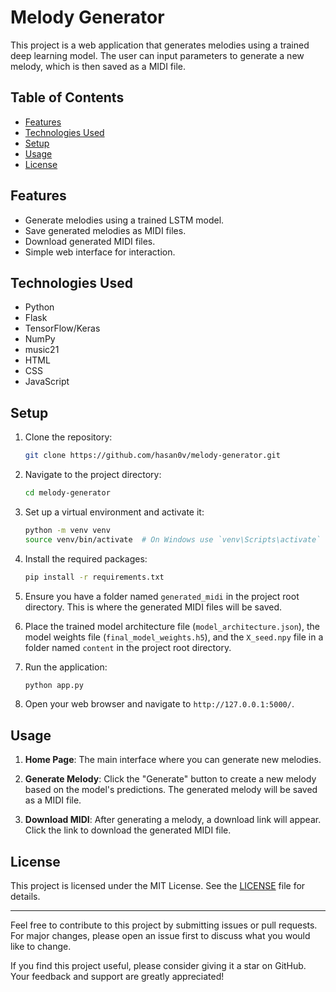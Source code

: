 # Melody Generator

This project is a web application that generates melodies using a trained deep learning model. The user can input parameters to generate a new melody, which is then saved as a MIDI file.

## Table of Contents

- [Features](#features)
- [Technologies Used](#technologies-used)
- [Setup](#setup)
- [Usage](#usage)
- [License](#license)

## Features

- Generate melodies using a trained LSTM model.
- Save generated melodies as MIDI files.
- Download generated MIDI files.
- Simple web interface for interaction.

## Technologies Used

- Python
- Flask
- TensorFlow/Keras
- NumPy
- music21
- HTML
- CSS
- JavaScript

## Setup

1. Clone the repository:
    ```sh
    git clone https://github.com/hasan0v/melody-generator.git
    ```

2. Navigate to the project directory:
    ```sh
    cd melody-generator
    ```

3. Set up a virtual environment and activate it:
    ```sh
    python -m venv venv
    source venv/bin/activate  # On Windows use `venv\Scripts\activate`
    ```

4. Install the required packages:
    ```sh
    pip install -r requirements.txt
    ```

5. Ensure you have a folder named `generated_midi` in the project root directory. This is where the generated MIDI files will be saved.

6. Place the trained model architecture file (`model_architecture.json`), the model weights file (`final_model_weights.h5`), and the `X_seed.npy` file in a folder named `content` in the project root directory.

7. Run the application:
    ```sh
    python app.py
    ```

8. Open your web browser and navigate to `http://127.0.0.1:5000/`.

## Usage

1. **Home Page**: The main interface where you can generate new melodies.

2. **Generate Melody**: Click the "Generate" button to create a new melody based on the model's predictions. The generated melody will be saved as a MIDI file.

3. **Download MIDI**: After generating a melody, a download link will appear. Click the link to download the generated MIDI file.

## License

This project is licensed under the MIT License. See the [LICENSE](LICENSE) file for details.

---

Feel free to contribute to this project by submitting issues or pull requests. For major changes, please open an issue first to discuss what you would like to change.

If you find this project useful, please consider giving it a star on GitHub. Your feedback and support are greatly appreciated!
